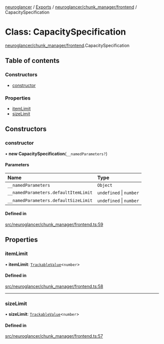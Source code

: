 [neuroglancer](../README.md) / [Exports](../modules.md) / [neuroglancer/chunk\_manager/frontend](../modules/neuroglancer_chunk_manager_frontend.md) / CapacitySpecification

# Class: CapacitySpecification

[neuroglancer/chunk_manager/frontend](../modules/neuroglancer_chunk_manager_frontend.md).CapacitySpecification

## Table of contents

### Constructors

- [constructor](neuroglancer_chunk_manager_frontend.CapacitySpecification.md#constructor)

### Properties

- [itemLimit](neuroglancer_chunk_manager_frontend.CapacitySpecification.md#itemlimit)
- [sizeLimit](neuroglancer_chunk_manager_frontend.CapacitySpecification.md#sizelimit)

## Constructors

### constructor

• **new CapacitySpecification**(`__namedParameters?`)

#### Parameters

| Name | Type |
| :------ | :------ |
| `__namedParameters` | `Object` |
| `__namedParameters.defaultItemLimit` | `undefined` \| `number` |
| `__namedParameters.defaultSizeLimit` | `undefined` \| `number` |

#### Defined in

[src/neuroglancer/chunk_manager/frontend.ts:59](https://github.com/ActiveBrainAtlas2/neuroglancer/blob/034b457d/src/neuroglancer/chunk_manager/frontend.ts#L59)

## Properties

### itemLimit

• **itemLimit**: [`TrackableValue`](neuroglancer_trackable_value.TrackableValue.md)<`number`\>

#### Defined in

[src/neuroglancer/chunk_manager/frontend.ts:58](https://github.com/ActiveBrainAtlas2/neuroglancer/blob/034b457d/src/neuroglancer/chunk_manager/frontend.ts#L58)

___

### sizeLimit

• **sizeLimit**: [`TrackableValue`](neuroglancer_trackable_value.TrackableValue.md)<`number`\>

#### Defined in

[src/neuroglancer/chunk_manager/frontend.ts:57](https://github.com/ActiveBrainAtlas2/neuroglancer/blob/034b457d/src/neuroglancer/chunk_manager/frontend.ts#L57)

